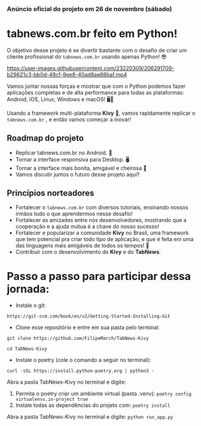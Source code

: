 ### Anúncio oficial do projeto em 26 de novembro (sábado)

# tabnews.com.br feito em Python!
O objetivo desse projeto é se divertir bastante com o desafio de criar um cliente profissional do `tabnews.com.br` usando apenas Python! 😎


https://user-images.githubusercontent.com/23220309/206291709-b29621c3-bb0d-49cf-9ee8-40ad8ae88baf.mp4


Vamos juntar nossas forças e mostrar que com o Python podemos fazer aplicações completas e de alta performance para todas as plataformas: Android, iOS, Linux, Windows e macOS! 🖥️📱

Usando a framework multi-plataforma **Kivy** 🥝, vamos rapidamente replicar o `tabnews.com.br` , e então vamos começar a inovar!

## Roadmap do projeto

- Replicar tabnews.com.br no Android. 📱
- Tornar a interface responsiva para Desktop. 🖥️
- Tornar a interface mais bonita, amigável e cheirosa 🤌 
- Vamos discutir juntos o futuro desse projeto aqui?

## Princípios norteadores

- Fortalecer o `tabnews.com.br` com diversos tutoriais, ensinando nossos irmãos tudo o que aprendermos nesse desafio! 
- Fortalecer as amizades entre nós desenvolvedores, mostrando que a cooperação e a ajuda mútua é a chave do nosso sucesso! 
- Fortalecer e popularizar a comunidade **Kivy** no Brasil, uma framework que tem potencial pra criar todo tipo de aplicação, e que é feita em uma das linguagens mais amigáveis de todos os tempos! 🐍
- Contribuir com o desenvolvimento do **Kivy** e do **TabNews**.

# Passo a passo para participar dessa jornada:

- Instale o git:

```https://git-scm.com/book/en/v2/Getting-Started-Installing-Git```

- Clone esse repositório e entre em sua pasta pelo terminal:

```git clone https://github.com/FilipeMarch/TabNews-Kivy```

```cd TabNews-Kivy```

- Instale o poetry (cole o comando a seguir no terminal):

```curl -sSL https://install.python-poetry.org | python3 -```

Abra a pasta TabNews-Kivy no terminal e digite:

1) Permita o poetry criar um ambiente virtual (pasta .venv): `poetry config virtualenvs.in-project true`
2) Instale todas as dependências do projeto com: `poetry install`

Abra a pasta TabNews-Kivy no terminal e digite: `python run_app.py`


